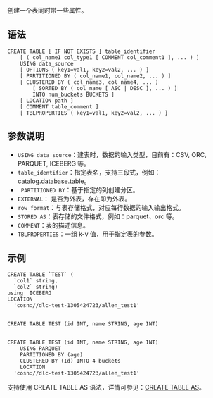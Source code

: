 创建一个表同时带一些属性。
## 语法
```
CREATE TABLE [ IF NOT EXISTS ] table_identifier
    [ ( col_name1 col_type1 [ COMMENT col_comment1 ], ... ) ]
    USING data_source
    [ OPTIONS ( key1=val1, key2=val2, ... ) ]
    [ PARTITIONED BY ( col_name1, col_name2, ... ) ]
    [ CLUSTERED BY ( col_name3, col_name4, ... ) 
        [ SORTED BY ( col_name [ ASC | DESC ], ... ) ] 
        INTO num_buckets BUCKETS ]
    [ LOCATION path ]
    [ COMMENT table_comment ]
    [ TBLPROPERTIES ( key1=val1, key2=val2, ... ) ]
```
## 参数说明
- `USING data_source`：建表时，数据的输入类型，目前有：CSV, ORC, PARQUET, ICEBERG 等。
- `table_identifier`：指定表名，支持三段式，例如：catalog.database.table。      
- ` PARTITIONED BY`：基于指定的列创建分区。        
- `EXTERNAL`： 是否为外表，存在即为外表。
- `row_format`：与表存储格式，对应每行数据的输入输出格式。
- `STORED AS`：表存储的文件格式，例如：parquet、orc 等。
- `COMMENT`：表的描述信息。
- `TBLPROPERTIES`：一组 k-v 值，用于指定表的参数。

## 示例
```
CREATE TABLE `TEST` (
  `col1` string, 
  `col2` string)
using  ICEBERG
LOCATION
  'cosn://dlc-test-1305424723/allen_test1'


CREATE TABLE TEST (id INT, name STRING, age INT)


CREATE TABLE TEST (id INT, name STRING, age INT)
    USING PARQUET
    PARTITIONED BY (age)
    CLUSTERED BY (Id) INTO 4 buckets
    LOCATION
  'cosn://dlc-test-1305424723/allen_test1'
```
支持使用 CREATE TABLE AS 语法，详情可参见：[CREATE TABLE AS](https://cloud.tencent.com/document/product/1342/61794)。
